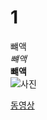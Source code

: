 # 1 
뺴액  
*뺴액*   
**뺴액**  
![사진](http://cfile30.uf.tistory.com/image/2737E43A574C346B0D88AC) 

[동영상](https://youtu.be/O8_hPaV_F9g)
